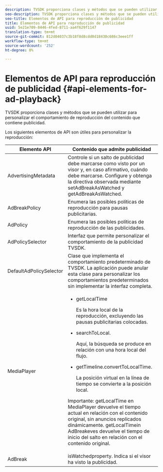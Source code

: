 ```yaml
---
description: TVSDK proporciona clases y métodos que se pueden utilizar para personalizar el comportamiento de reproducción del contenido que contiene publicidad.
seo-description: TVSDK proporciona clases y métodos que se pueden utilizar para personalizar el comportamiento de reproducción del contenido que contiene publicidad.
seo-title: Elementos de API para reproducción de publicidad
title: Elementos de API para reproducción de publicidad
uuid: 5e21e709-8446-4fed-8711-aa4f629f1147
translation-type: tm+mt
source-git-commit: 812d04037c3b18f8d8cdd0d18430c686c3eee1ff
workflow-type: tm+mt
source-wordcount: '252'
ht-degree: 0%

---
```



# Elementos de API para reproducción de publicidad {#api-elements-for-ad-playback}

TVSDK proporciona clases y métodos que se pueden utilizar para personalizar el comportamiento de reproducción del contenido que contiene publicidad.

Los siguientes elementos de API son útiles para personalizar la reproducción:

<table id="table_B07E373B9D2B425AB36466B1D42411AD"> 
 <thead> 
  <tr> 
   <th colname="col1" class="entry"> Elemento API </th> 
   <th colname="col2" class="entry"> Contenido que admite publicidad </th> 
  </tr> 
 </thead>
 <tbody> 
  <tr> 
   <td colname="col1"><span class="apiname"> AdvertisingMetadata  </span> </td> 
   <td colname="col2">Controle si un salto de publicidad debe marcarse como visto por un visor y, en caso afirmativo, cuándo debe marcarse. Configure y obtenga la directiva observada mediante <span class="codeph"> setAdBreakAsWatched</span> y <span class="codeph"> getAdBreakAsWatched</span>. </td> 
  </tr> 
  <tr> 
   <td colname="col1"><span class="apiname"> AdBreakPolicy</span> </td> 
   <td colname="col2"> Enumera las posibles políticas de reproducción para pausas publicitarias. </td> 
  </tr> 
  <tr> 
   <td colname="col1"><span class="apiname"> AdPolicy</span> </td> 
   <td colname="col2"> Enumera las posibles políticas de reproducción de las publicidades. </td> 
  </tr> 
  <tr> 
   <td colname="col1"><span class="apiname"> AdPolicySelector  </span> </td> 
   <td colname="col2"> Interfaz que permite personalizar el comportamiento de la publicidad TVSDK. </td> 
  </tr> 
  <tr> 
   <td colname="col1"><span class="apiname"> DefaultAdPolicySelector  </span> </td> 
   <td colname="col2"> Clase que implementa el comportamiento predeterminado de TVSDK. La aplicación puede anular esta clase para personalizar los comportamientos predeterminados sin implementar la interfaz completa. </td> 
  </tr> 
  <tr> 
   <td colname="col1"> <span class="apiname"> MediaPlayer</span> </td> 
   <td colname="col2"> 
    <ul id="ul_37700A741403448A8760FDDA68B099AA"> 
     <li id="li_B465170D449E49489C5924572BEEB4A5"><span class="codeph"> getLocalTime</span> <p>Es la hora local de la reproducción, excluyendo las pausas publicitarias colocadas. </p> </li> 
     <li id="li_D9D68CF428904BB2B84E1BCE828A90DC"><span class="codeph"> searchToLocal</span>. <p>Aquí, la búsqueda se produce en relación con una hora local del flujo. </p> </li> 
     <li id="li_9DBCA75537DC4824AA66B53A3FA28812"><span class="codeph"> getTimeline.convertToLocalTime</span>. <p>La posición virtual en la línea de tiempo se convierte a la posición local. </p> </li> 
    </ul> <p>Importante:  <span class="codeph"> getLocalTime</span> en <span class="codeph"> MediaPlayer</span> devuelve el tiempo actual en relación con el contenido original, sin anuncios replicados dinámicamente. <span class="codeph"> </span> getLocalTimein  <span class="codeph"> </span> AdBreakeves devuelve el tiempo de inicio del salto en relación con el contenido original. </p> </td> 
  </tr> 
  <tr> 
   <td colname="col1"><span class="apiname"> AdBreak</span> </td> 
   <td colname="col2"><span class="codeph"> </span> isWatchedproperty. Indica si el visor ha visto la publicidad. </td> 
  </tr> 
 </tbody> 
</table>

